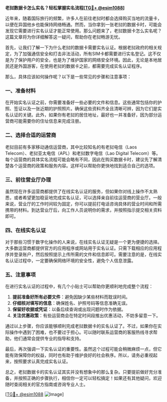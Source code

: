 **老挝数据卡怎么实名？轻松掌握实名流程[[TG💪+ @esim1088](https://t.me/s/esim1088)]**

近年来，随着国际旅行的频繁，许多人在前往老挝时都会选择购买当地的流量卡，以便在异国他乡也能保持网络畅通。然而，当你拿到一张老挝的数据卡时，可能会发现它需要进行实名认证才能正常使用。那么问题来了，老挝数据卡怎么实名呢？这篇文章将为你详细解答这一疑问，帮助你在老挝畅游无忧。

首先，让我们了解一下为什么老挝的数据卡需要实名认证。根据老挝政府的相关规定，为了加强通信安全和打击非法活动，所有SIM卡都需要进行实名登记。这不仅是为了保护用户的安全，也是为了维护国家的网络安全环境。因此，无论是本地居民还是外国游客，在使用老挝的数据卡之前，都需要完成实名认证程序。

那么，具体应该如何操作呢？以下是一些常见的步骤和注意事项：

### 一、准备材料

在开始实名认证之前，你需要准备好一些必要的文件和信息。这些通常包括你的护照、签证以及一张近期的护照照片。确保这些资料齐全且清晰可辨，因为它们是实名认证的关键。此外，如果你有老挝的居住地址，最好也一并准备好，因为部分运营商可能需要你的住址信息来完成注册。

### 二、选择合适的运营商

老挝目前有多家移动通信运营商，其中比较知名的有老挝电信（Laos Telecom）、老挝亚太电信（APL）和老挝数字电信（Lao Digital Telecom）等。每个运营商的具体实名流程可能会略有不同，因此在购买数据卡时，建议先了解清楚各个运营商的政策和服务内容。这样可以帮助你更快地找到适合自己的选项。

### 三、前往营业厅办理

虽然现在许多运营商都提供了在线实名认证的服务，但如果你对线上操作不太熟悉，或者希望更加稳妥地完成实名认证，可以选择亲自前往运营商的营业厅。一般来说，营业厅的工作时间较为固定，你可以提前打电话咨询具体的营业时间和所需携带的材料。到达营业厅后，向工作人员说明你的需求，并按照指示提交相关资料即可。

### 四、在线实名认证

对于那些习惯于数字化操作的人来说，在线实名认证无疑是一个更为便捷的选择。大多数运营商都提供官方的应用程序或网站用于实名认证。只需下载相应的应用程序并登录账户，然后按照提示上传所需的文件和信息即可。需要注意的是，在线实名认证过程中，一定要确保网络环境的安全性，避免个人信息泄露。

### 五、注意事项

在进行实名认证的过程中，有几个小贴士可以帮助你更顺利地完成整个流程：

1. **提前准备好所有必要文件**：避免因缺少某些材料而耽误时间。
2. **仔细核对填写的信息**：确保姓名、护照号码等信息准确无误。
3. **保留好收据或凭证**：以备后续查询或出现问题时作为依据。
4. **关注优惠政策**：有些运营商会在特定时间段推出优惠活动，不妨多留意一下。

通过以上步骤，你应该能够顺利完成老挝数据卡的实名认证了。不过，如果你在实际操作中遇到了困难，也不要过于担心。可以随时联系运营商的客服热线寻求帮助，他们通常会提供专业的指导和支持。

最后，再次强调一下实名认证的重要性。虽然这个过程可能会稍微麻烦一点，但它能有效保障你的权益，同时也有助于维护良好的社会秩序。所以，请务必重视起来，按照要求认真完成实名认证。

总之，老挝数据卡的实名认证其实并没有想象中的那么复杂。只要提前做好充分准备，并按照正确的步骤执行，相信你一定可以轻松搞定！如果还有其他疑问，欢迎随时查阅相关的官方指南或咨询专业人士。

[[TG💪+ @esim1088](https://t.me/s/esim1088) ![Image](https://i.postimg.cc/4NQfJmqS/Snipaste-2025-05-13-00-14-12.png)]